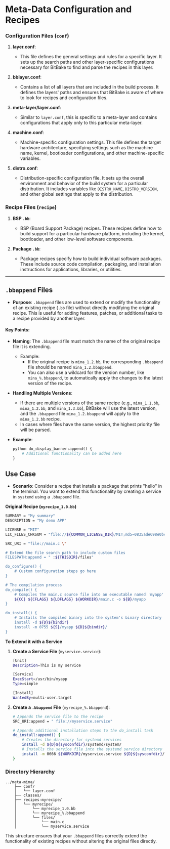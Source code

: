 # Meta-Data Configuration and Recipes

### Configuration Files (`conf`)
1. **layer.conf**:
   - This file defines the general settings and rules for a specific layer. It sets up the search paths and other layer-specific configurations necessary for BitBake to find and parse the recipes in this layer.

2. **bblayer.conf**:
   - Contains a list of all layers that are included in the build process. It defines the layers' paths and ensures that BitBake is aware of where to look for recipes and configuration files.

3. **meta-layer/layer.conf**:
   - Similar to `layer.conf`, this is specific to a meta-layer and contains configurations that apply only to this particular meta-layer.

4. **machine.conf**:
   - Machine-specific configuration settings. This file defines the target hardware architecture, specifying settings such as the machine name, kernel, bootloader configurations, and other machine-specific variables.

5. **distro.conf**:
   - Distribution-specific configuration file. It sets up the overall environment and behavior of the build system for a particular distribution. It includes variables like `DISTRO_NAME`, `DISTRO_VERSION`, and other global settings that apply to the distribution.

### Recipe Files (`recipe`)
1. **BSP `.bb`**:
   - BSP (Board Support Package) recipes. These recipes define how to build support for a particular hardware platform, including the kernel, bootloader, and other low-level software components.

2. **Package `.bb`**:
   - Package recipes specify how to build individual software packages. These include source code compilation, packaging, and installation instructions for applications, libraries, or utilities.

---

## `.bbappend` Files
- **Purpose**: `.bbappend` files are used to extend or modify the functionality of an existing recipe (`.bb` file) without directly modifying the original recipe. This is useful for adding features, patches, or additional tasks to a recipe provided by another layer.

#### Key Points:
- **Naming**: The `.bbappend` file must match the name of the original recipe file it is extending.
   - Example:
     - If the original recipe is `mina_1.2.bb`, the corresponding `.bbappend` file should be named `mina_1.2.bbappend`.
     - You can also use a wildcard for the version number, like `mina_%.bbappend`, to automatically apply the changes to the latest version of the recipe.
   
- **Handling Multiple Versions**:
  - If there are multiple versions of the same recipe (e.g., `mina_1.1.bb`, `mina_1.2.bb`, and `mina_1.3.bb`), BitBake will use the latest version, and the `.bbappend` file `mina_1.2.bbappend` will apply to the `mina_1.2.bb` recipe.
  - In cases where files have the same version, the highest priority file will be parsed.

- **Example**:
  ```python
  python do_display_banner:append() {
      # Additional functionality can be added here
  }
  ```

## Use Case
- **Scenario**: Consider a recipe that installs a package that prints "hello" in the terminal. You want to extend this functionality by creating a service in `systemd` using a `.bbappend` file.

**Original Recipe (`myrecipe_1.0.bb`)**
```bash
SUMMARY = "My summary"
DESCRIPTION = "My demo APP"

LICENSE = "MIT"
LIC_FILES_CHKSUM = "file://${COMMON_LICENSE_DIR}/MIT;md5=0835ade698e0bcf8506ecda2f7b4f302"

SRC_URI = "file://main.c \"

# Extend the file search path to include custom files
FILESPATH:append = " :${THISDIR}/files"

do_configure() {
    # Custom configuration steps go here
}

# The compilation process
do_compile() {
    # Compiles the main.c source file into an executable named 'myapp'
    ${CC} ${CFLAGS} ${LDFLAGS} ${WORKDIR}/main.c -o ${B}/myapp
}

do_install() {
    # Installs the compiled binary into the system's binary directory
    install -d ${D}${bindir}
    install -m 0755 ${S}/myapp ${D}${bindir}/
}
```

**To Extend it with a Service**

1. **Create a Service File** (`myservice.service`):
   ```bash
   [Unit]
   Description=This is my service

   [Service]
   ExecStart=/usr/bin/myapp
   Type=simple

   [Install]
   WantedBy=multi-user.target
   ```

2. **Create a `.bbappend` File** (`myrecipe_%.bbappend`):
   ```bash
   # Appends the service file to the recipe
   SRC_URI:append = " file://myservice.service"

   # Appends additional installation steps to the do_install task
   do_install:append() {
       # Creates the directory for systemd services
       install -d ${D}${sysconfdir}/systemd/system/
       # Installs the service file into the systemd service directory
       install -m 0666 ${WORKDIR}/myservice.service ${D}${sysconfdir}/systemd/system/
   }
   ```

### Directory Hierarchy
```
../meta-mina/
    ├── conf/
    │   └── layer.conf
    ├── classes/
    ├── recipes-myrecipe/
    │   └── myrecipe/
    │       └── myrecipe_1.0.bb
    │       └── myrecipe_%.bbappend
    │       └── files/
    │           └── main.c
    │           └── myservice.service 
```

This structure ensures that your `.bbappend` files correctly extend the functionality of existing recipes without altering the original files directly.